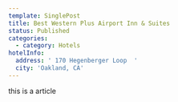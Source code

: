 ```yaml
---
template: SinglePost
title: Best Western Plus Airport Inn & Suites
status: Published
categories:
  - category: Hotels
hotelInfo:
  address: ' 170 Hegenberger Loop  '
  city: 'Oakland, CA'
---
```

 this is a article
               
